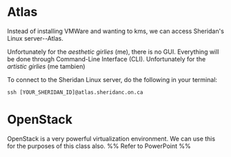 # Atlas
Instead of installing VMWare and wanting to kms, we can access Sheridan's Linux server--Atlas.

Unfortunately for the *aesthetic girlies* (me), there is no GUI. Everything will be done through Command-Line Interface (CLI). Unfortunately for the *artistic girlies* (me tambien)

To connect to the Sheridan Linux server, do the following in your terminal:
```
ssh [YOUR_SHERIDAN_ID]@atlas.sheridanc.on.ca
```
# OpenStack
OpenStack is a very powerful virtualization environment. We can use this for the purposes of this class also.
%% Refer to PowerPoint  %%

